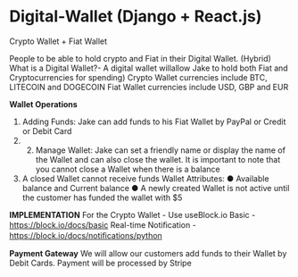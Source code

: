# Digital-Wallet (Django + React.js)
Crypto Wallet + Fiat Wallet

People to be able to hold crypto and Fiat in their Digital Wallet. (Hybrid)
What is a Digital Wallet?- A digital wallet willallow Jake to hold both Fiat and Cryptocurrencies for spending)
Crypto Wallet currencies include BTC, LITECOIN and DOGECOIN Fiat Wallet currencies include  USD, GBP and EUR

**Wallet Operations** 
1. Adding Funds: Jake can add funds to his Fiat Wallet by PayPal or Credit or Debit Card 
2. 2. Manage Wallet: Jake can set a friendly name or display the name of the Wallet and can also close the wallet. 
  It is important to note that you cannot close a Wallet when there is a balance 
3. A closed Wallet cannot receive funds
Wallet Attributes: 
● Available balance and Current balance
● A newly created Wallet is not active until the customer has funded the wallet with $5

**IMPLEMENTATION**
For the Crypto Wallet - Use useBlock.io 
Basic -https://block.io/docs/basic 
Real-time Notiﬁcation -https://block.io/docs/notiﬁcations/python

**Payment Gateway**
We will allow our customers add funds to their Wallet by Debit Cards. Payment will be processed by Stripe
